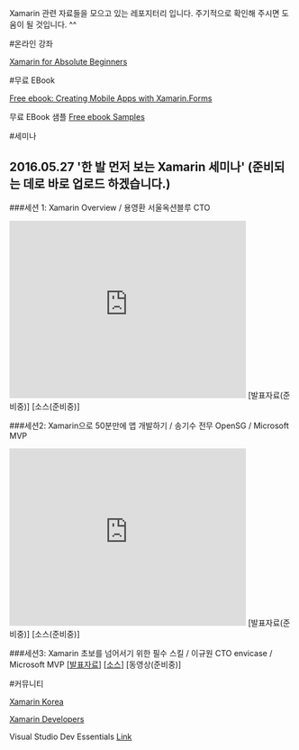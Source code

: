 ﻿Xamarin 관련 자료들을 모으고 있는 레포지터리 입니다. 
주기적으로 확인해 주시면 도움이 될 것입니다. ^^ 

#온라인 강좌

[Xamarin for Absolute Beginners](https://mva.microsoft.com/en-US/training-courses/xamarin-for-absolute-beginners-16182?l=fPHWqptJC_5705846048)


#무료 EBook

[Free ebook: Creating Mobile Apps with Xamarin.Forms](https://blogs.msdn.microsoft.com/microsoft_press/2016/03/31/free-ebook-creating-mobile-apps-with-xamarin-forms/)

무료 EBook 샘플
[Free ebook Samples](https://github.com/xamarin/xamarin-forms-book-samples)

#세미나
## 2016.05.27 '한 발 먼저 보는 Xamarin 세미나' (준비되는 데로 바로 업로드 하겠습니다.)
###세션 1: Xamarin Overview / 용영환 서울옥션블루 CTO 

<iframe width="420" height="315" src="https://www.youtube.com/embed/0MkMJXYSZwM" frameborder="0" allowfullscreen></iframe>
[발표자료(준비중)] [소스(준비중)] 

###세션2: Xamarin으로 50분만에 앱 개발하기 / 송기수 전무 OpenSG / Microsoft MVP 
<iframe width="420" height="315" src="https://www.youtube.com/embed/2NG9WV1csLY" frameborder="0" allowfullscreen></iframe>
[발표자료(준비중)] [소스(준비중)] 

###세션3: Xamarin 초보를 넘어서기 위한 필수 스킬 / 이규원 CTO envicase / Microsoft MVP 
[[발표자료](https://docs.com/gyuwon/7739)] [[소스](https://github.com/gyuwon/ms-xamarin-seminar-2016)] [동영상(준비중)]



#커뮤니티

[Xamarin Korea](https://www.facebook.com/groups/818902071467383/)

[Xamarin Developers](https://www.facebook.com/groups/xamarin.developers/)

Visual Studio Dev Essentials [Link](https://aka.ms/dev_essential)